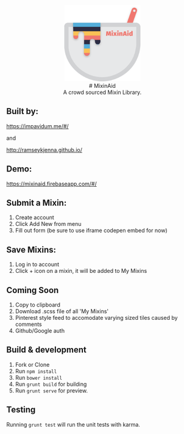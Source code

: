 <center> <img src="https://raw.githubusercontent.com/impavidum/mixinaid/master/MixinAidLogo.png" width="200" height="200" /> </center>


<center> # MixinAid </center>

<center> A crowd sourced Mixin Library. </center>



## Built by:

https://impavidum.me/#/

and 

http://ramseykjenna.github.io/

## Demo:

https://mixinaid.firebaseapp.com/#/

## Submit a Mixin:

1. Create account
2. Click Add New from menu
3. Fill out form (be sure to use iframe codepen embed for now)

## Save Mixins:

1. Log in to account
2. Click + icon on a mixin, it will be added to My Mixins

## Coming Soon
1. Copy to clipboard
2. Download .scss file of all 'My Mixins'
3. Pinterest style feed to accomodate varying sized tiles caused by comments
4. Github/Google auth

## Build & development

1. Fork or Clone
2. Run `npm install`
3. Run `bower install`
4. Run `grunt build` for building
5. Run `grunt serve` for preview.

## Testing

Running `grunt test` will run the unit tests with karma.
